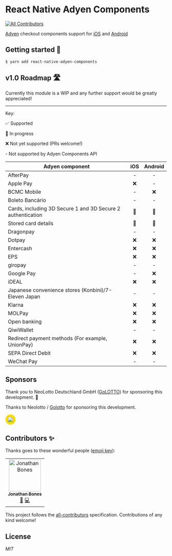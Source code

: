# React Native Adyen Components
[![All Contributors](https://img.shields.io/badge/all_contributors-1-orange.svg?style=flat-square)](#contributors)

[Adyen](https://docs.adyen.com/checkout) checkout components support for [iOS](https://docs.adyen.com/checkout/ios/components#supported-payment-methods) and [Android](https://docs.adyen.com/checkout/android/components#supported-payment-methods)

## Getting started 🏃‍

`$ yarn add react-native-adyen-components`

## v1.0 Roadmap 🛣

Currently this module is a WIP and any further support would be greatly appreciated!

---

Key:

✅ Supported

🚧 In progress

❌ Not yet supported (PRs welcome!)

\- Not supported by Adyen Components API

| Adyen component                                             | iOS | Android |
| ----------------------------------------------------------- | :-: | :-----: |
| AfterPay                                                    |  -  |    -    |
| Apple Pay                                                   | ❌  |    -    |
| BCMC Mobile                                                 |  -  |   ❌    |
| Boleto Bancário                                             |  -  |    -    |
| Cards, including 3D Secure 1 and 3D Secure 2 authentication | 🚧  |   🚧    |
| Stored card details                                         | 🚧  |   🚧    |
| Dragonpay                                                   |  -  |    -    |
| Dotpay                                                      | ❌  |   ❌    |
| Entercash                                                   | ❌  |   ❌    |
| EPS                                                         | ❌  |   ❌    |
| giropay                                                     |  -  |    -    |
| Google Pay                                                  |  -  |   ❌    |
| iDEAL                                                       | ❌  |   ❌    |
| Japanese convenience stores (Konbini)/7-Eleven Japan        |  -  |    -    |
| Klarna                                                      | ❌  |   ❌    |
| MOLPay                                                      | ❌  |   ❌    |
| Open banking                                                | ❌  |   ❌    |
| QiwiWallet                                                  |  -  |    -    |
| Redirect payment methods (For example, UnionPay)            | ❌  |   ❌    |
| SEPA Direct Debit                                           | ❌  |   ❌    |
| WeChat Pay                                                  |  -  |    -    |

## Sponsors

Thank you to NeoLotto Deutschland GmbH ([GoLOTTO](https://www.golotto.de/)) for sponsoring this development. 🙏

Thanks to Neolotto / [Golotto](https://www.golotto.de/) for sponsoring this development.

<div style="display:inline-block;background-color:#fd0;border-radius:16px;padding:8px;justify-content:center;flex-direction:column">
<a href="https://opencollective.com/react-native-image-crop-picker/sponsor/0/website" target="_blank"><img src="https://www.golotto.de/assets/images/3.0/logo-black.png?pv=37339	"></a>
</div>

## Contributors ✨

Thanks goes to these wonderful people ([emoji key](https://allcontributors.org/docs/en/emoji-key)):

<!-- ALL-CONTRIBUTORS-LIST:START - Do not remove or modify this section -->
<!-- prettier-ignore -->
<table>
  <tr>
    <td align="center"><a href="https://github.com/bonesyblue"><img src="https://avatars0.githubusercontent.com/u/7486722?v=4" width="100px;" alt="Jonathan Bones"/><br /><sub><b>Jonathan Bones</b></sub></a><br /><a href="https://github.com/nuuk-gmbh/react-native-adyen-components/commits?author=bonesyblue" title="Documentation">📖</a> <a href="https://github.com/nuuk-gmbh/react-native-adyen-components/commits?author=bonesyblue" title="Code">💻</a></td>
  </tr>
</table>

<!-- ALL-CONTRIBUTORS-LIST:END -->

This project follows the [all-contributors](https://github.com/all-contributors/all-contributors) specification. Contributions of any kind welcome!

## License

_MIT_
